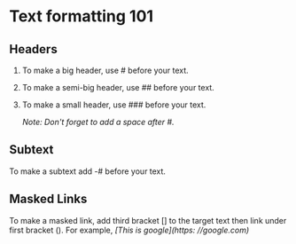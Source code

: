 # Text formatting 101

## Headers 
1. To make a big header, use # before your text.
2. To make a semi-big header, use ## before your text.
3. To make a small header, use ### before your text.

   *Note: Don't forget to add a space after #.*
## Subtext
To make a subtext add -# before your text. 
## Masked Links
To make a masked link, add third bracket [] to the target text then link under first bracket (). 
For example, 
*[This is google](https: //google.com)*
